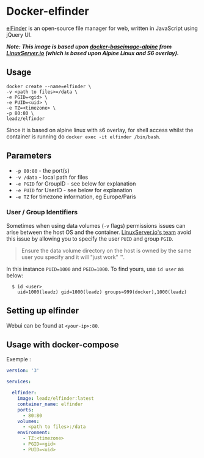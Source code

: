 # Docker-elfinder

[elFinder](https://github.com/Studio-42/elFinder) is an open-source file manager for web, written in JavaScript using jQuery UI.

***Note: This image is based upon [docker-baseimage-alpine](https://github.com/linuxserver/docker-baseimage-alpine) from [LinuxServer.io](https://linuxserver.io/) (which is based upon Alpine Linux and S6 overlay).***

## Usage

```
docker create --name=elfinder \
-v <path to files>=/data \
-e PGID=<gid> \
-e PUID=<uid> \
-e TZ=<timezone> \
-p 80:80 \
leadz/elfinder
```

Since it is based on alpine linux with s6 overlay, for shell access whilst the container is running do `docker exec -it elfinder /bin/bash`.

## Parameters

* `-p 80:80` - the port(s)
* `-v /data` - local path for files
* `-e PGID` for GroupID - see below for explanation
* `-e PUID` for UserID - see below for explanation
* `-e TZ` for timezone information, eg Europe/Paris

### User / Group Identifiers

Sometimes when using data volumes (`-v` flags) permissions issues can arise between the host OS and the container. [LinuxServer.io's team](https://linuxserver.io/) avoid this issue by allowing you to specify the user `PUID` and group `PGID`. 

> Ensure the data volume directory on the host is owned by the same user you specify and it will "just work" ™.

In this instance `PUID=1000` and `PGID=1000`. To find yours, use `id user` as below:

```
  $ id <user>
    uid=1000(leadz) gid=1000(leadz) groups=999(docker),1000(leadz)
```

## Setting up elfinder

Webui can be found at `<your-ip>:80`.

## Usage with docker-compose

Exemple :

```yaml
version: '3'

services:

  elfinder:
    image: leadz/elfinder:latest
    container_name: elfinder
    ports:
      - 80:80
    volumes:
      - <path to files>:/data
    environment:
      - TZ:<timezone>
      - PGID=<gid>
      - PUID=<uid>
```